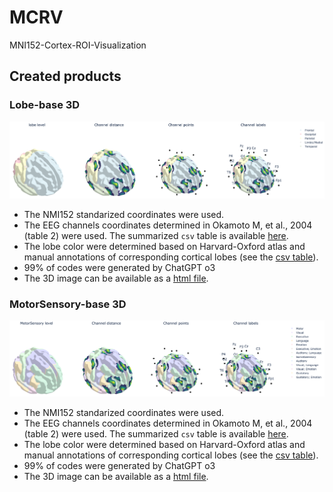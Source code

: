 # MCRV
MNI152-Cortex-ROI-Visualization

## Created products
### Lobe-base 3D
![](fig/4_lobe.png)

- The NMI152 standarized coordinates were used.
- The EEG channels coordinates determined in Okamoto M, et al., 2004 (table 2) were used. The summarized `csv` table is available [here](data/0_Okamoto_M_2004_table2_MNI_coordinates.csv).
- The lobe color were determined based on Harvard-Oxford atlas and manual annotations of corresponding cortical lobes (see the [csv table](data/0_Harvard_Oxford_Brodmann_Lobe.csv)).
- 99% of codes were generated by ChatGPT o3
- The 3D image can be available as a [html file](data/4_result_lobe.html).

### MotorSensory-base 3D
![](fig/4_motor_sensory.png)

- The NMI152 standarized coordinates were used.
- The EEG channels coordinates determined in Okamoto M, et al., 2004 (table 2) were used. The summarized `csv` table is available [here](data/0_Okamoto_M_2004_table2_MNI_coordinates.csv).
- The lobe color were determined based on Harvard-Oxford atlas and manual annotations of corresponding cortical lobes (see the [csv table](data/0_Harvard_Oxford_Brodmann_Lobe.csv)).
- 99% of codes were generated by ChatGPT o3
- The 3D image can be available as a [html file](data/4_result_motor_sensory.html).
